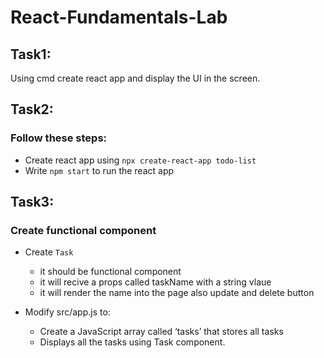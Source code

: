# React-Fundamentals-Lab

## Task1: 
Using cmd create react app and display the UI in the screen.

## Task2: 
### Follow these steps:

* Create react app using `npx create-react-app todo-list`
* Write `npm start` to run the react app 



## Task3:
### Create functional component 

* Create `Task` 
    * it should be functional component
    * it will recive a props called taskName with a string vlaue 
    * it will render the name into the page also update and delete button

* Modify src/app.js to:
    * Create a JavaScript array called ‘tasks’ that stores all tasks
    * Displays all the tasks using Task component.


